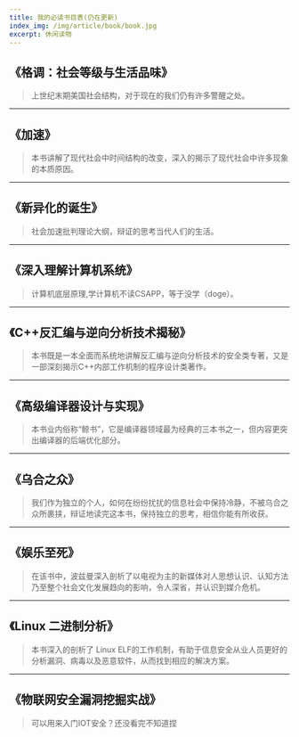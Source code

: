 ```yaml
---
title: 我的必读书目表(仍在更新)
index_img: /img/article/book/book.jpg
excerpt: 休闲读物
---
```


## 《格调：社会等级与生活品味》

> 上世纪末期美国社会结构，对于现在的我们仍有许多警醒之处。

------

## 《加速》

> 本书讲解了现代社会中时间结构的改变，深入的揭示了现代社会中许多现象的本质原因。

------

## 《新异化的诞生》

> 社会加速批判理论大纲，辩证的思考当代人们的生活。

------

## 《深入理解计算机系统》

> 计算机底层原理,学计算机不读CSAPP，等于没学（doge）。

------

## 《C++反汇编与逆向分析技术揭秘》

>本书既是一本全面而系统地讲解反汇编与逆向分析技术的安全类专著，又是一部深刻揭示C++内部工作机制的程序设计类著作。

------

## 《高级编译器设计与实现》

>本书业内俗称“鲸书”，它是编译器领域最为经典的三本书之一，但内容更突出编译器的后端优化部分。

------

## 《乌合之众》

>我们作为独立的个人，如何在纷纷扰扰的信息社会中保持冷静，不被乌合之众所裹挟，辩证地读完这本书，保持独立的思考，相信你能有所收获。

------

## 《娱乐至死》

>在该书中，波兹曼深入剖析了以电视为主的新媒体对人思想认识、认知方法乃至整个社会文化发展趋向的影响，令人深省，并认识到媒介危机。

------

## 《Linux 二进制分析》

>本书深入的剖析了 Linux ELF的工作机制，有助于信息安全从业人员更好的分析漏洞、病毒以及恶意软件，从而找到相应的解决方案。

------

## 《物联网安全漏洞挖掘实战》

>可以用来入门IOT安全？还没看完不知道捏
